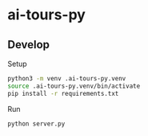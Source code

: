 # ai-tours-py

## Develop

Setup

```zsh
python3 -m venv .ai-tours-py.venv 
source .ai-tours-py.venv/bin/activate
pip install -r requirements.txt 
```

Run

```zsh
python server.py
```
